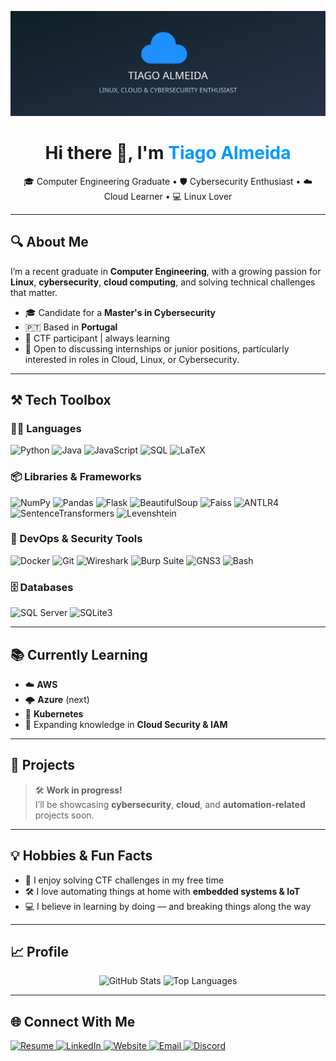 <!-- Banner -->
<p align="center">
  <img src="https://raw.githubusercontent.com/TiagoJRAlmeida/TiagoJRAlmeida/main/assets/banner.svg" alt="Tiago Almeida - Header Banner"/>
</p>

<h1 align="center">Hi there 👋, I'm <span style="color:#0099ff;">Tiago Almeida</span></h1>
<p align="center">🎓 Computer Engineering Graduate • 🛡️ Cybersecurity Enthusiast • ☁️ Cloud Learner • 💻 Linux Lover</p>

---

## 🔍 About Me

I’m a recent graduate in **Computer Engineering**, with a growing passion for **Linux**, **cybersecurity**, **cloud computing**, and solving technical challenges that matter.

- 🎓 Candidate for a **Master's in Cybersecurity**
- 🇵🇹 Based in **Portugal**
- 🧠 CTF participant | always learning
- 🔭 Open to discussing internships or junior positions, particularly interested in roles in Cloud, Linux, or Cybersecurity.
---

## ⚒️ Tech Toolbox

### 👨‍💻 Languages
![Python](https://img.shields.io/badge/-Python-14354C?style=for-the-badge&logo=python&logoColor=white)
![Java](https://img.shields.io/badge/-Java-007396?style=for-the-badge&logo=java&logoColor=white)
![JavaScript](https://img.shields.io/badge/-JavaScript-F7DF1E?style=for-the-badge&logo=javascript&logoColor=black)
![SQL](https://img.shields.io/badge/-SQL-003B57?style=for-the-badge&logo=sqlite&logoColor=white)
![LaTeX](https://img.shields.io/badge/-LaTeX-008080?style=for-the-badge&logo=latex&logoColor=white)

### 📦 Libraries & Frameworks
![NumPy](https://img.shields.io/badge/-NumPy-013243?style=for-the-badge&logo=numpy&logoColor=white)
![Pandas](https://img.shields.io/badge/-Pandas-150458?style=for-the-badge&logo=pandas&logoColor=white)
![Flask](https://img.shields.io/badge/-Flask-000000?style=for-the-badge&logo=flask&logoColor=white)
![BeautifulSoup](https://img.shields.io/badge/-BeautifulSoup-4B8BBE?style=for-the-badge)
![Faiss](https://img.shields.io/badge/-Faiss-232F3E?style=for-the-badge)
![ANTLR4](https://img.shields.io/badge/-ANTLR4-EE1C25?style=for-the-badge)
![SentenceTransformers](https://img.shields.io/badge/-SentenceTransformers-3C3C3C?style=for-the-badge)
![Levenshtein](https://img.shields.io/badge/-Levenshtein-3C3C3C?style=for-the-badge)

### 🔐 DevOps & Security Tools
![Docker](https://img.shields.io/badge/-Docker-2496ED?style=for-the-badge&logo=docker&logoColor=white)
![Git](https://img.shields.io/badge/-Git-F05032?style=for-the-badge&logo=git&logoColor=white)
![Wireshark](https://img.shields.io/badge/-Wireshark-1679A7?style=for-the-badge&logo=wireshark&logoColor=white)
![Burp Suite](https://img.shields.io/badge/-Burp%20Suite-FF6600?style=for-the-badge&logo=burpsuite&logoColor=white)
![GNS3](https://img.shields.io/badge/-GNS3-2D2D2D?style=for-the-badge)
![Bash](https://img.shields.io/badge/-Bash-121011?style=for-the-badge&logo=gnubash&logoColor=white)

### 🗄️ Databases
![SQL Server](https://img.shields.io/badge/-SQL%20Server-CC2927?style=for-the-badge&logo=microsoftsqlserver&logoColor=white)
![SQLite3](https://img.shields.io/badge/-SQLite-003B57?style=for-the-badge&logo=sqlite&logoColor=white)


---

## 📚 Currently Learning

- ☁️ **AWS**
- 🌩️ **Azure** (next)
- 🐳 **Kubernetes**
- 🔐 Expanding knowledge in **Cloud Security & IAM**

---

## 🚧 Projects

> 🛠️ **Work in progress!**  
> I’ll be showcasing **cybersecurity**, **cloud**, and **automation-related** projects soon.

---

## 💡 Hobbies & Fun Facts

- 🧠 I enjoy solving CTF challenges in my free time  
- 🛠️ I love automating things at home with **embedded systems & IoT**
- 💻 I believe in learning by doing — and breaking things along the way  

---

## 📈 Profile
<p align="center">
  <img src="https://github-readme-stats.vercel.app/api?username=TiagoJRAlmeida&show_icons=true&theme=radical" alt="GitHub Stats" />
  <img src="https://github-readme-stats.vercel.app/api/top-langs/?username=TiagoJRAlmeida&layout=compact&theme=radical" alt="Top Languages" />
</p>

---

## 🌐 Connect With Me

<a href="assets/CV.pdf">
    <img src="https://img.shields.io/badge/-Resume-000000?style=for-the-badge&logo=adobe&logoColor=white" alt="Resume">
</a>
<a href="https://www.linkedin.com/in/tiago-almeida-540647249">
    <img src="https://img.shields.io/badge/-LinkedIn-0A66C2?style=for-the-badge&logo=linkedin&logoColor=white" alt="LinkedIn">
</a>
<a href="https://tiagojralmeida.github.io/">
    <img src="https://img.shields.io/badge/-Website-000000?style=for-the-badge&logo=githubpages&logoColor=white" alt="Website">
</a>
<a href="mailto:tiagojralmeida04@outlook.com">
    <img src="https://img.shields.io/badge/-Email-D14836?style=for-the-badge&logo=gmail&logoColor=white" alt="Email">
</a>
<a href="https://discordapp.com/users/birb777">
    <img src="https://img.shields.io/badge/-Discord-5865F2?style=for-the-badge&logo=discord&logoColor=white" alt="Discord">
</a>
